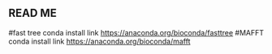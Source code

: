 ## READ ME

#fast tree conda install link https://anaconda.org/bioconda/fasttree
#MAFFT conda install link https://anaconda.org/bioconda/mafft
